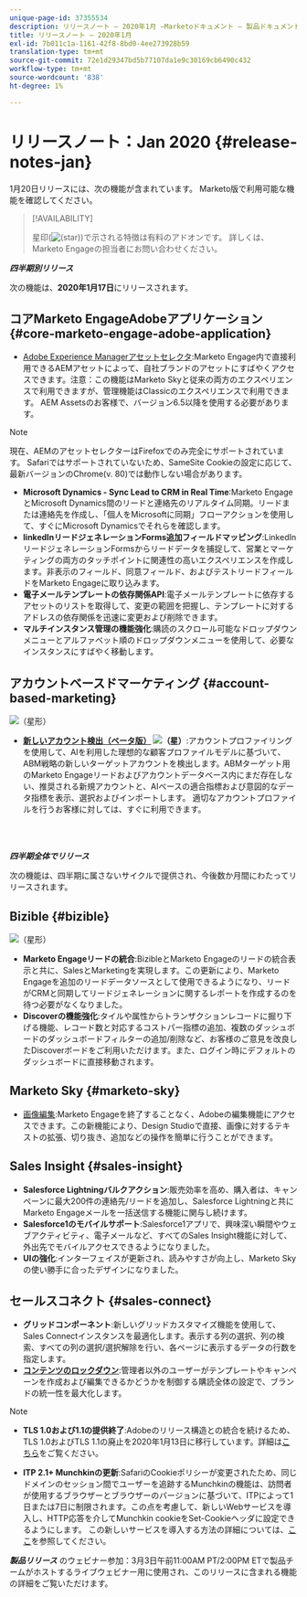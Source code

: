 ```yaml
---
unique-page-id: 37355534
description: リリースノート — 2020年1月 —Marketoドキュメント — 製品ドキュメント
title: リリースノート — 2020年1月
exl-id: 7b011c1a-1161-42f8-8bd0-4ee273928b59
translation-type: tm+mt
source-git-commit: 72e1d29347bd5b77107da1e9c30169cb6490c432
workflow-type: tm+mt
source-wordcount: '838'
ht-degree: 1%

---
```


# リリースノート：Jan 2020 {#release-notes-jan}

1月20日リリースには、次の機能が含まれています。 Marketo版で利用可能な機能を確認してください。

>[!AVAILABILITY]
>
>星印(![(star)](assets/star-yellow.svg))で示される特徴は有料のアドオンです。 詳しくは、Marketo Engageの担当者にお問い合わせください。

**_四半期別リリース_**

次の機能は、**2020年1月17日**&#x200B;にリリースされます。

## コアMarketo EngageAdobeアプリケーション{#core-marketo-engage-adobe-application}

* [Adobe Experience Managerアセットセレクタ](/help/marketo/product-docs/core-marketo-concepts/miscellaneous/importing-assets-with-adobe-experience-manager.md):Marketo Engage内で直接利用できるAEMアセットによって、自社ブランドのアセットにすばやくアクセスできます。注意：この機能はMarketo Skyと従来の両方のエクスペリエンスで利用できますが、管理機能はClassicのエクスペリエンスで利用できます。 AEM Assetsのお客様で、バージョン6.5以降を使用する必要があります。

>[!NOTE]
>
>現在、AEMのアセットセレクターはFirefoxでのみ完全にサポートされています。 Safariではサポートされていないため、SameSite Cookieの設定に応じて、最新バージョンのChrome(v. 80)では動作しない場合があります。

* **Microsoft Dynamics - Sync Lead to CRM in Real Time**:Marketo EngageとMicrosoft Dynamics間のリードと連絡先のリアルタイム同期。リードまたは連絡先を作成し、「個人をMicrosoftに同期」フローアクションを使用して、すぐにMicrosoft Dynamicsでそれらを確認します。
* **linkedInリードジェネレーションForms追加フィールドマッピング**:LinkedInリードジェネレーションFormsからリードデータを捕捉して、営業とマーケティングの両方のタッチポイントに関連性の高いエクスペリエンスを作成します。非表示のフィールド、同意フィールド、およびテストリードフィールドをMarketo Engageに取り込みます。
* **電子メールテンプレートの依存関係API**:電子メールテンプレートに依存するアセットのリストを取得して、変更の範囲を把握し、テンプレートに対するアドレスの依存関係を迅速に変更および削除できます。
* **マルチインスタンス管理の機能強化**:購読のスクロール可能なドロップダウンメニューとアルファベット順のドロップダウンメニューを使用して、必要なインスタンスにすばやく移動します。

## アカウントベースドマーケティング {#account-based-marketing}

![（星形）](assets/star-yellow.svg)

* **[新しいアカウント検出（ベータ版）](https://docs.marketo.com/x/WQA6Ag) ![（星）](assets/star-yellow.svg)**:アカウントプロファイリングを使用して、AIを利用した理想的な顧客プロファイルモデルに基づいて、ABM戦略の新しいターゲットアカウントを検出します。ABMターゲット用のMarketo Engageリードおよびアカウントデータベース内にまだ存在しない、推奨される新規アカウントと、AIベースの適合指標および意図的なデータ指標を表示、選択およびインポートします。 適切なアカウントプロファイルを行うお客様に対しては、すぐに利用できます。

<br> 

**_四半期全体でリリース_**

次の機能は、四半期に属さないサイクルで提供され、今後数か月間にわたってリリースされます。

## Bizible {#bizible}

![（星形）](assets/star-yellow.svg)

* **Marketo Engageリードの統合**:BizibleとMarketo Engageのリードの統合表示と共に、SalesとMarketingを実現します。この更新により、Marketo Engageを追加のリードデータソースとして使用できるようになり、リードがCRMと同期してリードジェネレーションに関するレポートを作成するのを待つ必要がなくなりました。
* **Discoverの機能強化**:タイルや属性からトランザクションレコードに掘り下げる機能、レコード数と対応するコストパー指標の追加、複数のダッシュボードのダッシュボードフィルターの追加/削除など、お客様のご意見を改良したDiscoverボードをご利用いただけます。また、ログイン時にデフォルトのダッシュボードに直接移動されます。

## Marketo Sky {#marketo-sky}

* [画像編集](https://experienceleague.adobe.com/docs/marketo/sky/design-studio/marketo-image-editor.html?lang=en#design-studio):Marketo Engageを終了することなく、Adobeの編集機能にアクセスできます。この新機能により、Design Studioで直接、画像に対するテキストの拡張、切り抜き、追加などの操作を簡単に行うことができます。

## Sales Insight {#sales-insight}

* **Salesforce Lightningバルクアクション**:販売効率を高め、購入者は、キャンペーンに最大200件の連絡先/リードを追加し、Salesforce Lightningと共にMarketo Engageメールを一括送信する機能に関与し続けます。
* **Salesforce1のモバイルサポート**:Salesforce1アプリで、興味深い瞬間やウェブアクティビティ、電子メールなど、すべてのSales Insight機能に対して、外出先でモバイルアクセスできるようになりました。
* **UIの強化**:インターフェイスが更新され、読みやすさが向上し、Marketo Skyの使い勝手に合ったデザインになりました。

## セールスコネクト {#sales-connect}

* **グリッドコンポーネント**:新しいグリッドカスタマイズ機能を使用して、Sales Connectインスタンスを最適化します。表示する列の選択、列の検索、すべての列の選択/選択解除を行い、各ページに表示するデータの行数を指定します。
* **[コンテンツのロックダウン](/help/marketo/product-docs/marketo-sales-connect/admin/content-lockdown.md)**:管理者以外のユーザーがテンプレートやキャンペーンを作成および編集できるかどうかを制御する購読全体の設定で、ブランドの統一性を最大化します。

>[!NOTE]
>
>* **TLS 1.0および1.1の提供終了**:Adobeのリリース構造との統合を続けるため、TLS 1.0およびTLS 1.1の廃止を2020年1月13日に移行しています。詳細は[こちら](https://nation.marketo.com/docs/DOC-7059-tls-10-11-deprecation-faq)をご覧ください。
   >
   >
* **ITP 2.1+ Munchkinの更新**:SafariのCookieポリシーが変更されたため、同じドメインのセッション間でユーザーを追跡するMunchkinの機能は、訪問者が使用するブラウザーとブラウザーのバージョンに基づいて、ITPによって1日または7日に制限されます。この点を考慮して、新しいWebサービスを導入し、HTTP応答を介してMunchkin cookieをSet-Cookieヘッダに設定できるようにします。 この新しいサービスを導入する方法の詳細については、[ここ](https://nation.marketo.com/docs/DOC-7351)を参照してください。


**_製品リリース_** [](https://engage.marketo.com/Jan_Feb_20_Release_Webinar_Registration.html) のウェビナー参加：3月3日午前11:00AM PT/2:00PM ETで製品チームがホストするライブウェビナー用に使用され、このリリースに含まれる機能の詳細をご覧いただけます。
